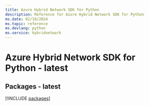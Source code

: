 ```yaml
---
title: Azure Hybrid Network SDK for Python
description: Reference for Azure Hybrid Network SDK for Python
ms.date: 02/19/2024
ms.topic: reference
ms.devlang: python
ms.service: hybridnetwork
---
```

# Azure Hybrid Network SDK for Python - latest
## Packages - latest
[!INCLUDE [packages](hybrid-network-index.md)]